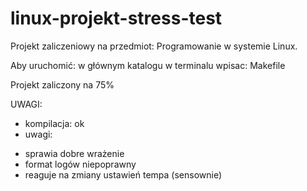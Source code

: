 # linux-projekt-stress-test

Projekt zaliczeniowy na przedmiot: Programowanie w systemie Linux.

Aby uruchomić: w głównym katalogu w terminalu wpisac: Makefile

Projekt zaliczony na 75%

UWAGI:
+ kompilacja: ok
+ uwagi:

- sprawia dobre wrażenie
- format logów niepoprawny
- reaguje na zmiany ustawień tempa (sensownie)

